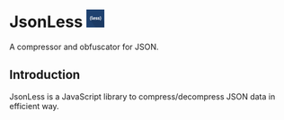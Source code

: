 # JsonLess <img src="https://raw.githubusercontent.com/7everen/jsonless-js/main/icons/icon-32.png" alt="icon for jsonless compressor/obfuscator">

A compressor and obfuscator for JSON.

## Introduction

JsonLess is a JavaScript library to compress/decompress JSON data in efficient way.